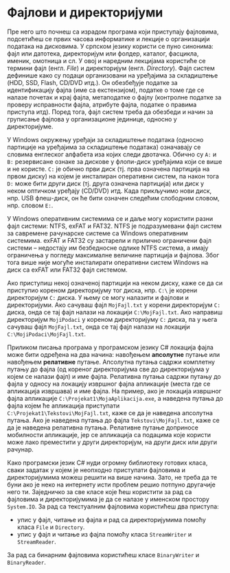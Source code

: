 # Фајлови и директоријуми

Пре него што почнеш са израдом програма који приступају фајловима, подсетићеш
се првих часова информатике и лекције о организацији података на дисковима. У
српском језику користи се пуно синонима: фајл или датотека, директоријум или
фолдер, каталог, фасцикла, именик, омотница и сл. У овој и наредним лекцијама
користиће се термини фајл (енгл. *File*) и директоријум (енгл. *Directory*).
Фајл систем дефинише како су подаци организовани на уређајима за складиштење
(HDD, SSD, Flash, CD/DVD итд.). Он обезбеђује податке за идентификацију фајла
(име са екстензијом), податке о томе где се налазe почетак и крај фајла,
метаподатке о фајлу (контролне податке за проверу исправности фајла, атрибуте
фајла, податке о правима приступа итд). Поред тога, фајл систем треба да
обезбеди и начин за груписање фајлова у организационе јединице, односно у
директоријуме.

У Windows окружењу уређаји за складиштење података (односно партиције на
уређајима за складиштење података) означавају се словима енглеског алфабета иза
којих следи двотачка. Обично су `A:` и `B:` резервисане ознаке за дискове у
флопи-диск уређајима који се више и не користе. `C:` је обично први диск (тј.
прва означена партиција на првом диску) на којем је инсталиран оперативни
систем, па након тога `D:` може бити други диск (тј. друга означена партиција)
или диск у неком оптичком уређају (CD/DVD) итд. Када прикључимо нови диск, нпр.
USB флеш-диск, он ће бити означен следећим слободним словом, нпр. словом `Е:`.

У Windows оперативним системима се и даље могу користити разни фајл системи:
NTFS, exFAT и FAT32. NTFS је подразумевани фајл систем за савремене рачунарске
системе са Windows оперативним системима. exFAT и FAT32 су застарели и прилично
ограничени фајл системи – недостају им безбедносне одлике NTFS система, а имају
ограничења у погледу максималне величине партиција и фајлова. Због тога више
није могуће инсталирати оперативни систем Windows на диск са exFAT или FAT32
фајл системом.

Ако приступиш некој означеној партицији на неком диску, каже се да си приступио
кореном директоријуму тог диска, нпр. `C:\` је корени директоријум `C:` диска.
У њему се могу налазити и фајлови и директоријуми. Ако сачуваш фајл
`MojFajl.txt` у корени директоријум `C:` диска, онда се тај фајл налази на
локацији `C:\MojFajl.txt`. Ако направиш директоријум `MojiPodaci` у кореном
директоријуму `C:` диска, па у њега сачуваш фајл `MojFajl.txt`, онда се тај
фајл налази на локацији `C:\MojiPodaci\MojFajl.txt`.

Приликом писања програма у програмском језику C# локација фајла може бити
одређена на два начина: навођењем **апсолутне** путање или навођењем
**релативне** путање. Апсолутна путања садржи комплетну путању до фајла (од
кореног директоријума све до директоријума у којем се налази фајл) и име фајла.
Релативна путања садржи путању до фајла у односу на локацију извршног фајла
апликације (места где се апликација извршава) и име фајла. На пример, ако је
локација извршног фајла апликације `C:\Projekat1\MojaAplikacija.exe`, а
наведена путања до фајла којем ће апликација приступати
`C:\Projekat1\Tekstovi\MojFajl.txt`, каже се да је наведена апсолутна путања.
Ако је наведена путања до фајла `Tekstovi\MojFajl.txt`, каже се да је наведена
релативна путања. Релативне путање доприносе мобилности апликације, јер се
апликација са подацима које користи може лако преместити у други директоријум,
на други диск или други рачунар.

Како програмски језик C# нуди огромну библиотеку готових класа, сваки задатак
у којем је неопходно приступати фајловима и директоријумима можеш решити на
више начина. Зато, не треба да те буни ако је неко на интернету исти проблем
решио потпуно другачије него ти. Заједничко за све класе које ћеш користити за
рад са фајловима и директоријумима је да се налазе у именском простору
`System.IO`. За рад са текстуалним фајловима користићеш два приступа:

* упис у фајл, читање из фајла и рад са директоријумима помоћу класа `File` и
`Directory`.
* упис у фајл и читање из фајла помоћу класа `StreamWriter` и `StreamReader`.

За рад са бинарним фајловима користићеш класе `BinaryWriter` и `BinaryReader`.
